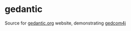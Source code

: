 # gedantic
Source for [gedantic.org](http://gedantic.org) website, demonstrating [gedcom4j](http://gedcom4j.org)
